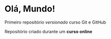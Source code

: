 # Olá, Mundo!
 Primeiro repositório *versionado* curso Git e GitHub

 Repositório criado durante um **curso online**

